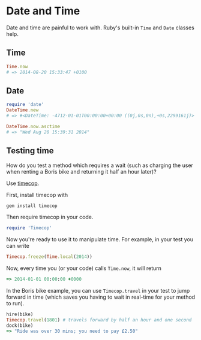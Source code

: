 # Date and Time

Date and time are painful to work with. Ruby's built-in ```Time``` and ```Date``` classes help.

## Time

```ruby
Time.now
# => 2014-08-20 15:33:47 +0100 
```

## Date

```ruby
require 'date'
DateTime.new
# => #<DateTime: -4712-01-01T00:00:00+00:00 ((0j,0s,0n),+0s,2299161j)> 

DateTime.now.asctime
# => "Wed Aug 20 15:39:31 2014"
```

## Testing time

How do you test a method which requires a wait (such as charging the user when renting a Boris bike and returning it half an hour later)?

Use [timecop](https://github.com/travisjeffery/timecop).

First, install timecop with

```ruby
gem install timecop
```

Then require timecop in your code.

```ruby
require 'Timecop'
```

Now you're ready to use it to manipulate time. For example, in your test you can write 

```ruby
Timecop.freeze(Time.local(2014))
```

Now, every time you (or your code) calls ```Time.now```, it will return

```ruby
=> 2014-01-01 00:00:00 +0000
```

In the Boris bike example, you can use ```Timecop.travel``` in your test to jump forward in time (which saves you having to wait in real-time for your method to run).

```ruby
hire(bike)
Timecop.travel(1801) # travels forward by half an hour and one second
dock(bike)
=> "Ride was over 30 mins; you need to pay £2.50"
```
